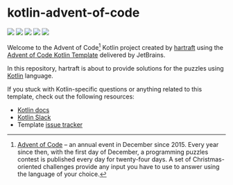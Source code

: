 # kotlin-advent-of-code
![](https://img.shields.io/badge/Advent%20of%20Code%21🎄-2021-brightgreen)
![](https://img.shields.io/badge/Language-kotlin-purple)
![](https://img.shields.io/badge/day%20📅-20-blue)
![](https://img.shields.io/badge/stars%20⭐-9-yellow)
![](https://img.shields.io/badge/days%20completed-3-red)

Welcome to the Advent of Code[^aoc] Kotlin project created by [hartraft][github] using the [Advent of Code Kotlin Template][template] delivered by JetBrains.

In this repository, hartraft is about to provide solutions for the puzzles using [Kotlin][kotlin] language.

If you stuck with Kotlin-specific questions or anything related to this template, check out the following resources:

- [Kotlin docs][docs]
- [Kotlin Slack][slack]
- Template [issue tracker][issues]


[^aoc]:
    [Advent of Code][aoc] – an annual event in December since 2015.
    Every year since then, with the first day of December, a programming puzzles contest is published every day for twenty-four days.
    A set of Christmas-oriented challenges provide any input you have to use to answer using the language of your choice.

[aoc]: https://adventofcode.com
[docs]: https://kotlinlang.org/docs/home.html
[github]: https://github.com/hartraft
[issues]: https://github.com/kotlin-hands-on/advent-of-code-kotlin-template/issues
[kotlin]: https://kotlinlang.org
[slack]: https://surveys.jetbrains.com/s3/kotlin-slack-sign-up
[template]: https://github.com/kotlin-hands-on/advent-of-code-kotlin-template
